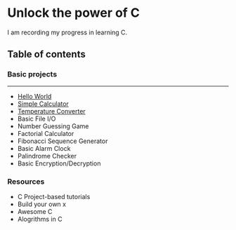 # Unlock the power of C
I am recording my progress in learning C. 
## Table of contents
### **Basic projects**
---
  - [Hello World](https://github.com/mo-tarek/mastering-c/blob/main/src/hello.c)
  - [Simple Calculator](https://github.com/mo-tarek/mastering-c/blob/main/src/simple_calculator.c)
  - [Temperature Converter](https://github.com/mo-tarek/mastering-c/blob/main/src/temperature_converter.c)
  - Basic File I/O
  - Number Guessing Game
  - Factorial Calculator
  - Fibonacci Sequence Generator
  - Basic Alarm Clock
  - Palindrome Checker
  - Basic Encryption/Decryption
### Resources
- C Project-based tutorials
- Build your own x
- Awesome C
- Alogrithms in C
